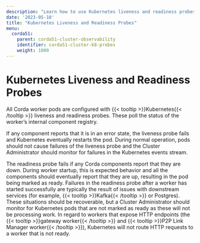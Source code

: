 ```yaml
---
description: "Learn how to use Kubernetes liveness and readiness probes with Corda."
date: '2023-05-10'
title: "Kubernetes Liveness and Readiness Probes"
menu:
  corda51:
    parent: corda51-cluster-observability
    identifier: corda51-cluster-k8-probes
    weight: 1000
---
```

# Kubernetes Liveness and Readiness Probes

All Corda worker pods are configured with {{< tooltip >}}Kubernetes{{< /tooltip >}} liveness and readiness probes.
These poll the status of the worker’s internal component registry.

If any component reports that it is in an error state, the liveness probe fails and Kubernetes eventually restarts the pod.
During normal operation, pods should not cause failures of the liveness probe and the Cluster Administrator should monitor for failures in the Kubernetes events stream.

The readiness probe fails if any Corda components report that they are down.
During worker startup, this is expected behavior and all the components should eventually report that they are up, resulting in the pod being marked as ready. Failures in the readiness probe after a worker has started successfully are typically the result of issues with downstream services (for example, {{< tooltip >}}Kafka{{< /tooltip >}} or Postgres).
These situations should be recoverable, but a Cluster Administrator should monitor for Kubernetes pods that are not marked as ready as these will not be processing work.
In regard to workers that expose HTTP endpoints (the {{< tooltip >}}gateway worker{{< /tooltip >}} and {{< tooltip >}}P2P Link Manager worker{{< /tooltip >}}), Kubernetes will not route HTTP requests to a worker that is not ready.
